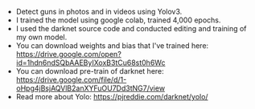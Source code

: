 - Detect guns in photos and in videos using Yolov3.
- I trained the model using google colab, trained 4,000 epochs.
- I used the darknet source code and conducted editing and training of my own model.
- You can download weights and bias that I've trained here: https://drive.google.com/open?id=1hdn6ndSQbAAEByIXoxB3tCu68st0h6Wc
- You can download pre-train of darknet here: https://drive.google.com/file/d/1-oHpg4jBsjAQVlB2anXYFuOU7Dd3tNG7/view
- Read more about Yolo: https://pjreddie.com/darknet/yolo/
